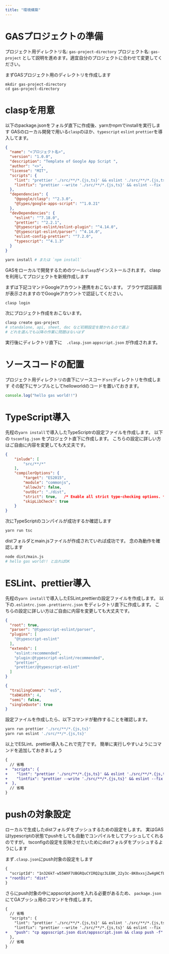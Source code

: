 ```yaml
---
title: "環境構築"
---
```

# GASプロジェクトの準備
プロジェクト用ディレクトリ名: `gas-project-directory`
プロジェクト名: `gas-project`
として説明を進めます。適宜自分のプロジェクトに合わせて変更してください。

まずGASプロジェクト用のディレクトリを作成します
```shell
mkdir gas-project-directory
cd gas-project-directory
```

# claspを用意
以下のpackage.jsonをフォルダ直下に作成後、yarnかnpmでinstallを実行します
GASのローカル開発で用いる`clasp`のほか、`typescript` `eslint` `prettier`を導入してます。

```json:gas-project-directory/package.json
{
  "name": "<プロジェクト名>",
  "version": "1.0.0",
  "description": "Template of Google App Script ",
  "author": "<>",
  "license": "MIT",
  "scripts": {
    "lint": "prettier './src/**/*.{js,ts}' && eslint './src/**/*.{js,ts}'",
    "lintfix": "prettier --write './src/**/*.{js,ts}' && eslint --fix './src/**/*.{js,ts}'"
  },
  "dependencies": {
    "@google/clasp": "^2.3.0",
    "@types/google-apps-script": "^1.0.21"
  },
  "devDependencies": {
    "eslint": "^7.18.0",
    "prettier": "^2.2.1",
    "@typescript-eslint/eslint-plugin": "^4.14.0",
    "@typescript-eslint/parser": "^4.14.0",
    "eslint-config-prettier": "^7.2.0",
    "typescript": "^4.1.3"
  }
}
```
```sh
yarn install # または `npm install`
```

GASをローカルで開発するためのツール`clasp`がインストールされます。
claspを利用してプロジェクトを新規作成します

まずは下記コマンドGoogleアカウント連携をおこないます。
ブラウザ認証画面が表示されますのでGoogleアカウントで認証してください。
```sh
clasp login 
```

次にプロジェクト作成をおこないます。
```sh
clasp create gas-project
# standalone, api, sheet, doc など初期設定を聞かれるので選ぶ
# どれを選んでも以降の作業に問題はないはず 
```
実行後にディレクトリ直下に　`.clasp.json` `appscript.json` が作成されます。


# ソースコードの配置
プロジェクト用ディレクトリの直下にソースコード`src`ディレクトリを作成します
その配下にサンプルとしてhelloworldのコードを置いておきます。
```ts:src/main.ts
console.log("hello gas world!!")
```


# TypeScript導入
先程の`yarn install`で導入したTypeScriptrの設定ファイルを作成します。
以下の `tsconfig.json` をプロジェクト直下に作成します。
こちらの設定に詳しい方はご自由に内容を変更しても大丈夫です。

```json:tsconfig.json
{
    "inlude": [
        "src/**/*"
    ],
    "compilerOptions": {
        "target": "ES2015",
        "module": "commonjs",
        "allowJs": false,
        "outDir": "./dist",
        "strict": true,   /* Enable all strict type-checking options. */
        "skipLibCheck": true
    }
}
```

次にTypeScriptのコンパイルが成功するか確認します
```sh
yarn run tsc
```
distフォルダとmain.jsファイルが作成されていれば成功です。
念の為動作を確認します
```sh
node dist/main.js
# hello gas world!! と出ればOK
```

# ESLint、prettier導入
先程の`yarn install`で導入したESLint,prettierの設定ファイルを作成します。
以下の`.eslintrc.json` `.prettierrc.json` をディレクトリ直下に作成します。
こちらの設定に詳しい方はご自由に内容を変更しても大丈夫です。

```json:.eslintrc.json
{
  "root": true,
  "parser": "@typescript-eslint/parser",
  "plugins": [
    "@typescript-eslint"
  ],
  "extends": [
    "eslint:recommended",
    "plugin:@typescript-eslint/recommended",
    "prettier",
    "prettier/@typescript-eslint"
  ]
}
```
```json:.prettierrc.json
{
  "trailingComma": "es5",
  "tabWidth": 4,
  "semi": false,
  "singleQuote": true
}
```

設定ファイルを作成したら、以下コマンドが動作することを確認します。
```sh
yarn run prettier './src/**/*.{js,ts}'
yarn run eslint './src/**/*.{js,ts}'
```

以上でESLint、prettier導入もこれで完了です。
簡単に実行しやすいようにコマンドを追加しておきましょう
```diff json:package.json
{
  // 省略
+  "scripts": {
+    "lint": "prettier './src/**/*.{js,ts}' && eslint './src/**/*.{js,ts}'",
+    "lintfix": "prettier --write './src/**/*.{js,ts}' && eslint --fix './src/**/*.{js,ts}'",
+  },
  // 省略
}
```

# pushの対象設定
ローカルで生成したdistフォルダをプッシュするための設定をします。
実はGASはtypescriptの状態でpushをしても自動でコンパイルをしてプッシュしてくれるのですが。
tsconfigの設定を反映させたいためにdistフォルダをプッシュするようにします

まず`.clasp.json`にpush対象の設定をします
```diff json:.clasp.json
{
  "scriptId": "1n326kT-w55WXF7UBGRQuCYIRQ2qz3LEBK_22y3c-8K0xxsjZw4gHCfL9"
+ "rootDir": "dist" 
}
```

さらにpush対象の中にappscript.jsonを入れる必要があるため、
`package.json`にてGAプッシュ用のコマンドを作成します。
```diff json:package.json
{
  // 省略
  "scripts": {
    "lint": "prettier './src/**/*.{js,ts}' && eslint './src/**/*.{js,ts}'",
    "lintfix": "prettier --write './src/**/*.{js,ts}' && eslint --fix './src/**/*.{js,ts}'",
+   "push": "cp appsscript.json dist/appsscript.json && clasp push -f"
  },
  // 省略
}
```